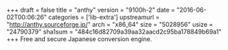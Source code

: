 +++
draft = false
title = "anthy"
version = "9100h-2"
date = "2016-06-02T00:06:26"
categories = ['lib-extra']
upstreamurl = "http://anthy.sourceforge.jp/"
arch = "x86_64"
size = "5028956"
usize = "24790379"
sha1sum = "484c16d82709a39aa32aacd2c95ba178849b69a1"
+++
Free and secure Japanese conversion engine.